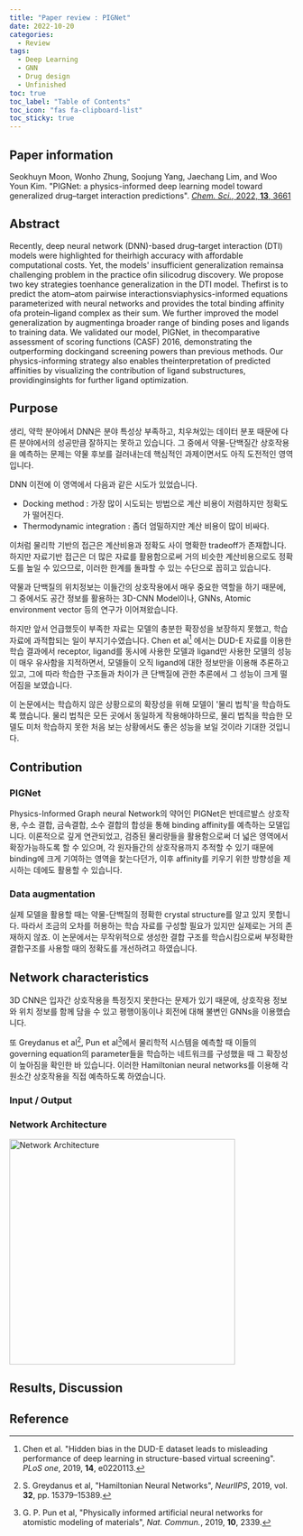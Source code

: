 ```yaml
---
title: "Paper review : PIGNet"
date: 2022-10-20
categories:
  - Review
tags:
  - Deep Learning
  - GNN
  - Drug design
  - Unfinished
toc: true
toc_label: "Table of Contents"
toc_icon: "fas fa-clipboard-list"
toc_sticky: true
---
```


## Paper information
Seokhuyn Moon, Wonho Zhung, Soojung Yang, Jaechang Lim, and Woo Youn Kim. 
"PIGNet: a physics-informed deep learning model toward generalized drug–target interaction predictions".
[*Chem. Sci.*, 2022, **13**, 3661]("")

## Abstract
Recently, deep neural network (DNN)-based drug–target interaction (DTI) models were highlighted for theirhigh accuracy with affordable computational costs. Yet, the models' insufficient generalization remainsa challenging problem in the practice ofin silicodrug discovery. We propose two key strategies toenhance generalization in the DTI model. Thefirst is to predict the atom–atom pairwise interactionsviaphysics-informed equations parameterized with neural networks and provides the total binding affinity ofa protein–ligand complex as their sum. We further improved the model generalization by augmentinga broader range of binding poses and ligands to training data. We validated our model, PIGNet, in thecomparative assessment of scoring functions (CASF) 2016, demonstrating the outperforming dockingand screening powers than previous methods. Our physics-informing strategy also enables theinterpretation of predicted affinities by visualizing the contribution of ligand substructures, providinginsights for further ligand optimization.

## Purpose
생리, 약학 분야에서 DNN은 분야 특성상 부족하고, 치우쳐있는 데이터 분포 때문에 다른 분야에서의 성공만큼 잘하지는 못하고 있습니다. 
그 중에서 약물-단백질간 상호작용을 예측하는 문제는 약물 후보를 걸러내는데 핵심적인 과제이면서도 아직 도전적인 영역입니다. 

DNN 이전에 이 영역에서 다음과 같은 시도가 있었습니다.
- Docking method : 가장 많이 시도되는 방법으로 계산 비용이 저렴하지만 정확도가 떨어진다. 
- Thermodynamic integration : 좀더 엄밀하지만 계산 비용이 많이 비싸다. 

이처럼 물리학 기반의 접근은 계산비용과 정확도 사이 명확한 tradeoff가 존재합니다.
하지만 자료기반 접근은 더 많은 자료를 활용함으로써 거의 비슷한 계산비용으로도 정확도를 높일 수 있으므로, 이러한 한계를 돌파할 수 있는 수단으로 꼽히고 있습니다.

약물과 단백질의 위치정보는 이들간의 상호작용에서 매우 중요한 역할을 하기 때문에, 그 중에서도 공간 정보를 활용하는 3D-CNN Model이나, GNNs, Atomic environment vector 등의 연구가 이어져왔습니다.

하지만 앞서 언급했듯이 부족한 자료는 모델의 충분한 확장성을 보장하지 못했고, 학습 자료에 과적합되는 일이 부지기수였습니다.
Chen et al[^1] 에서는 DUD-E 자료를 이용한 학습 결과에서 receptor, ligand를 동시에 사용한 모델과 ligand만 사용한 모델의 성능이 매우 유사함을 지적하면서, 모델들이 오직 ligand에 대한 정보만을 이용해 추론하고 있고, 그에 따라 학습한 구조들과 차이가 큰 단백질에 관한 추론에서 그 성능이 크게 떨어짐을 보였습니다. 

[^1]: Chen et al. "Hidden bias in the DUD-E dataset leads to misleading performance of deep learning in structure-based virtual screening". *PLoS one*, 2019, **14**, e0220113.

이 논문에서는 학습하지 않은 상황으로의 확장성을 위해 모델이 '물리 법칙'을 학습하도록 했습니다. 물리 법칙은 모든 곳에서 동일하게 작용해야하므로, 물리 법칙을 학습한 모델도 미처 학습하지 못한 처음 보는 상황에서도 좋은 성능을 보일 것이라 기대한 것입니다.

## Contribution
### PIGNet
Physics-Informed Graph neural Network의 약어인 PIGNet은 반데르발스 상호작용, 수소 결합, 금속결합, 소수 결합의 합성을 통해 binding affinity를 예측하는 모델입니다. 
이론적으로 깊게 연관되었고, 검증된 물리량들을 활용함으로써 더 넓은 영역에서 확장가능하도록 할 수 있으며, 각 원자들간의 상호작용까지 추적할 수 있기 때문에 binding에 크게 기여하는 영역을 찾는다던가, 이후 affinity를 키우기 위한 방향성을 제시하는 데에도 활용할 수 있습니다. 

### Data augmentation
실제 모델을 활용할 때는 약물-단백질의 정확한 crystal structure를 알고 있지 못합니다. 따라서 조금의 오차를 허용하는 학습 자료를 구성할 필요가 있지만 실제로는 거의 존재하지 않죠. 이 논문에서는 무작위적으로 생성한 결합 구조를 학습시킴으로써 부정확한 결합구조를 사용할 때의 정확도를 개선하려고 하였습니다. 


## Network characteristics
3D CNN은 입자간 상호작용을 특정짓지 못한다는 문제가 있기 때문에, 상호작용 정보와 위치 정보를 함께 담을 수 있고 평행이동이나 회전에 대해 불변인 GNNs을 이용했습니다.

또 Greydanus et al[^2], Pun et al[^3]에서 물리학적 시스템을 예측할 때 이들의 governing equation의 parameter들을 학습하는 네트워크를 구성했을 때 그 확장성이 높아짐을 확인한 바 있습니다. 이러한 Hamiltonian neural networks를 이용해 각 원소간 상호작용을 직접 예측하도록 하였습니다. 

[^2]: S. Greydanus et al, "Hamiltonian Neural Networks", *NeurlIPS*, 2019, vol. **32**, pp. 15379–15389.
[^3]: G. P. Pun et al, "Physically informed artificial neural networks for atomistic modeling of materials", *Nat. Commun.*, 2019, **10**, 2339.
### Input / Output

### Network Architecture
<img src="https://key262yek.github.io/assets/images/pignet_model_architecture.PNG" alt="Network Architecture" width="400"/>


## Results, Discussion


## Reference

